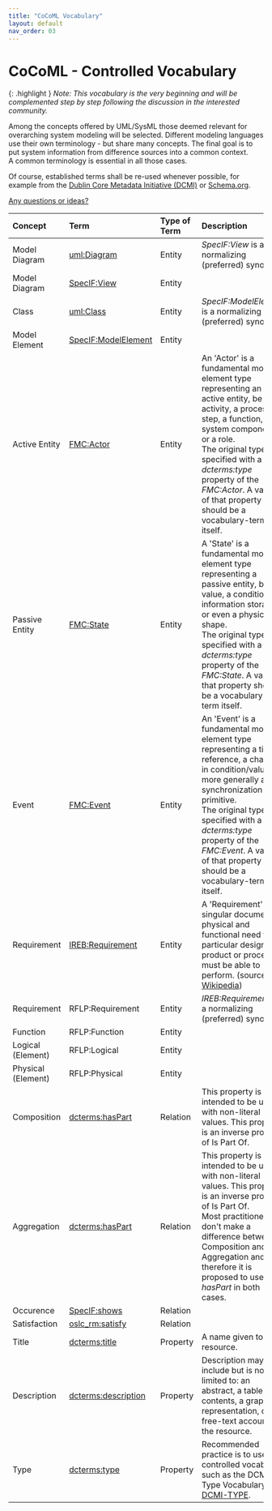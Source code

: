 ```yaml
---
title: "CoCoML Vocabulary"
layout: default
nav_order: 03
---
```


# CoCoML - Controlled Vocabulary

{: .highlight }
_Note: This vocabulary is the very beginning and will be complemented step by step following the discussion in the interested community._

Among the concepts offered by UML/SysML those deemed relevant for overarching system modeling will be selected.
Different modeling languages use their own terminology - but share many concepts. 
The final goal is to put system information from difference sources into a common context.  
A common terminology is essential in all those cases.

Of course, established terms shall be re-used whenever possible, for example from the <a href="https://www.dublincore.org/specifications/dublin-core/dcmi-terms/" target="_blank">Dublin Core Metadata Initiative (DCMI)</a> or <a href="https://schema.org/" target="_blank">Schema.org</a>.

<a href="https://github.com/GfSE/CoCoML-Pages/discussions/6" target="_blank">Any questions or ideas?</a>

| Concept | Term | Type of Term | Description |
| :--- | :--- | :--- | :--- |
| Model Diagram | <a href="https://specif.de/apps/edit#import=../v1.1/Ontology.specif;view=doc;project=P-SpecIF-Ontology;node=N-CVAvZ6kJv8gOO8VxKdOz985VoPw" target="_blank">uml:Diagram</a> | Entity | _SpecIF:View_ is a normalizing (preferred) synonym. |
| Model Diagram | <a href="https://specif.de/apps/edit#import=../v1.1/Ontology.specif;view=doc;project=P-SpecIF-Ontology;node=N-rtsxeVw90JsJmIPM9LSO7Z9cE1D" target="_blank">SpecIF:View</a> | Entity |  |
| Class | <a href="https://specif.de/apps/edit#import=../v1.1/Ontology.specif;view=doc;project=P-SpecIF-Ontology;node=N-kb7b8eclxar8zXHrOhn3fc4L5Yt" target="_blank">uml:Class</a> | Entity | _SpecIF:ModelElement_ is a normalizing (preferred) synonym. |
| Model Element | <a href="https://specif.de/apps/edit#import=../v1.1/Ontology.specif;view=doc;project=P-SpecIF-Ontology;node=N-DC9wVTLyGWOOBEpHdGRXwrkGNWt" target="_blank">SpecIF:ModelElement</a> | Entity |  |
| Active Entity | <a href="https://specif.de/apps/edit#import=../v1.1/Ontology.specif;view=doc;project=P-SpecIF-Ontology;node=N-4NoXVcSzSs07Htg4959SJnDEm0D" target="_blank">FMC:Actor</a> | Entity | An 'Actor' is a fundamental model element type representing an active entity, be it an activity, a process step, a function, a system component or a role.<br/>The original type is specified with a _dcterms:type_ property of the _FMC:Actor_. A value of that property should be a vocabulary-term itself. |
| Passive Entity | <a href="https://specif.de/apps/edit#import=../v1.1/Ontology.specif;view=doc;project=P-SpecIF-Ontology;node=N-yeUw4dc3iTxk7PHLdQo7efxLvBc" target="_blank">FMC:State</a> | Entity | A 'State' is a fundamental model element type representing a passive entity, be it a value, a condition, an information storage or even a physical shape.<br/>The original type is specified with a _dcterms:type_ property of the _FMC:State_. A value of that property should be a vocabulary-term itself. |
| Event | <a href="https://specif.de/apps/edit#import=../v1.1/Ontology.specif;view=doc;project=P-SpecIF-Ontology;node=N-8HwdIxFap0pTQ5JiE31I1BQJ15z" target="_blank">FMC:Event</a> | Entity | An 'Event' is a fundamental model element type representing a time reference, a change in condition/value or more generally a synchronization primitive.<br/>The original type is specified with a _dcterms:type_ property of the _FMC:Event_. A value of that property should be a vocabulary-term itself. |
| Requirement | <a href="https://specif.de/apps/edit#import=../v1.1/Ontology.specif;view=doc;project=P-SpecIF-Ontology;node=N-JissrCtZ51CD04LeneSqolLFJpA" target="_blank">IREB:Requirement</a> | Entity | A 'Requirement' is a singular documented physical and functional need that a particular design, product or process must be able to perform. (source: <a href="https://en.wikipedia.org/wiki/Requirement" target="_blank">Wikipedia</a>) |
| Requirement | RFLP:Requirement | Entity | _IREB:Requirement_ is a normalizing (preferred) synonym. |
| Function | RFLP:Function | Entity |  |
| Logical (Element) | RFLP:Logical | Entity |  |
| Physical (Element) | RFLP:Physical | Entity |  |
| Composition | <a href="https://www.dublincore.org/specifications/dublin-core/dcmi-terms/terms/hasPart/" target="_blank">dcterms:hasPart</a> | Relation | This property is intended to be used with non-literal values. This property is an inverse property of Is Part Of. |
| Aggregation | <a href="https://www.dublincore.org/specifications/dublin-core/dcmi-terms/terms/hasPart/" target="_blank">dcterms:hasPart</a> | Relation | This property is intended to be used with non-literal values. This property is an inverse property of Is Part Of.<br/>Most practitioners don't make a difference between Composition and Aggregation and therefore it is proposed to use _hasPart_ in both cases. |
| Occurence | <a href="https://specif.de/apps/edit#import=../v1.1/Ontology.specif;view=doc;project=P-SpecIF-Ontology;node=N-KySdnxpGEFIs3FWCaOlzbpLVEq4" target="_blank">SpecIF:shows</a> | Relation |  |
| Satisfaction | <a href="https://specif.de/apps/edit#import=../v1.1/Ontology.specif;view=doc;project=P-SpecIF-Ontology;node=N-YShAhKHuxcyBV85xnVLD1iXE53o" target="_blank">oslc_rm:satisfy</a> | Relation |  |
| Title | <a href="https://www.dublincore.org/specifications/dublin-core/dcmi-terms/terms/title/" target="_blank">dcterms:title</a> | Property | A name given to the resource. |
| Description | <a href="https://www.dublincore.org/specifications/dublin-core/dcmi-terms/elements11/description/" target="_blank">dcterms:description</a> | Property | Description may include but is not limited to: an abstract, a table of contents, a graphical representation, or a free-text account of the resource. |
| Type | <a href="https://www.dublincore.org/specifications/dublin-core/dcmi-terms/elements11/type/" target="_blank">dcterms:type</a> | Property | Recommended practice is to use a controlled vocabulary such as the DCMI Type Vocabulary <a href="http://purl.org/dc/elements/1.1/type">DCMI-TYPE</a>. |
